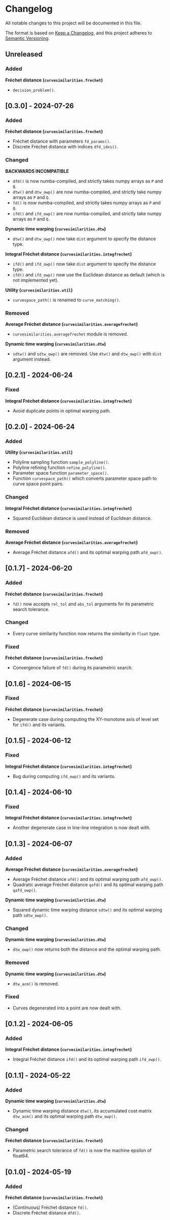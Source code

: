 # Changelog

All notable changes to this project will be documented in this file.

The format is based on [Keep a Changelog](https://keepachangelog.com/en/1.1.0/),
and this project adheres to [Semantic Versioning](https://semver.org/spec/v2.0.0.html).

## Unreleased

### Added

**Fréchet distance (`curvesimilarities.frechet`)**

- `decision_problem()`.

## [0.3.0] - 2024-07-26

### Added

**Fréchet distance (`curvesimilarities.frechet`)**

- Fréchet distance with parameters `fd_params()`.
- Discrete Fréchet distance with indices `dfd_idxs()`.

### Changed

**BACKWARDS INCOMPATIBLE**

- `dfd()` is now numba-compiled, and strictly takes numpy arrays as `P` and `Q`.
- `dtw()` and `dtw_owp()` are now numba-compiled, and strictly take numpy arrays as `P` and `Q`.
- `fd()` is now numba-compiled, and strictly takes numpy arrays as `P` and `Q`.
- `ifd()` and `ifd_owp()` are now numba-compiled, and strictly take numpy arrays as `P` and `Q`.

**Dynamic time warping (`curvesimilarities.dtw`)**

- `dtw()` and `dtw_owp()` now take `dist` argument to specify the distance type.

**Integral Fréchet distance (`curvesimilarities.integfrechet`)**

- `ifd()` and `ifd_owp()` now take `dist` argument to specify the distance type.
- `ifd()` and `ifd_owp()` now use the Euclidean distance as default (which is not implemented yet).

**Utility (`curvesimilarities.util`)**

- `curvespace_path()` is renamed to `curve_matching()`.

### Removed

**Average Fréchet distance (`curvesimilarities.averagefrechet`)**

- `curvesimilarities.averagefrechet` module is removed.

**Dynamic time warping (`curvesimilarities.dtw`)**

- `sdtw()` and `sdtw_owp()` are removed. Use `dtw()` and `dtw_owp()` with `dist` argument instead.

## [0.2.1] - 2024-06-24

### Fixed

**Integral Fréchet distance (`curvesimilarities.integfrechet`)**

- Avoid duplicate points in optimal warping path.

## [0.2.0] - 2024-06-24

### Added

**Utility (`curvesimilarities.util`)**

- Polyline sampling function `sample_polyline()`.
- Polyline refining function `refine_polyline()`.
- Parameter space function `parameter_space()`.
- Function `curvespace_path()` which converts parameter space path to curve space point pairs.

### Changed

**Integral Fréchet distance (`curvesimilarities.integfrechet`)**

- Squared Euclidean distance is used instead of Euclidean distance.

### Removed

**Average Fréchet distance (`curvesimilarities.averagefrechet`)**

- Average Fréchet distance `afd()` and its optimal warping path `afd_owp()`.

## [0.1.7] - 2024-06-20

### Added

**Fréchet distance (`curvesimilarities.frechet`)**

- `fd()` now accepts `rel_tol` and `abs_tol` arguments for its parametric search tolerance.

### Changed

- Every curve similarity function now returns the similarity in `float` type.

### Fixed

**Fréchet distance (`curvesimilarities.frechet`)**

- Convergence failure of `fd()` during its parametric search.

## [0.1.6] - 2024-06-15

### Fixed

**Fréchet distance (`curvesimilarities.frechet`)**

- Degenerate case during computing the XY-monotone axis of level set for `ifd()` and its variants.

## [0.1.5] - 2024-06-12

### Fixed

**Integral Fréchet distance (`curvesimilarities.integfrechet`)**

- Bug during computing `ifd_owp()` and its variants.

## [0.1.4] - 2024-06-10

### Fixed

**Integral Fréchet distance (`curvesimilarities.integfrechet`)**

- Another degenerate case in line-line integration is now dealt with.

## [0.1.3] - 2024-06-07

### Added

**Average Fréchet distance (`curvesimilarities.averagefrechet`)**

- Average Fréchet distance `afd()` and its optimal warping path `afd_owp()`.
- Quadratic average Fréchet distance `qafd()` and its optimal warping path `qafd_owp()`.

**Dynamic time warping (`curvesimilarities.dtw`)**

- Squared dynamic time warping distance `sdtw()` and its optimal warping path `sdtw_owp()`.

### Changed

**Dynamic time warping (`curvesimilarities.dtw`)**

- `dtw_owp()` now returns both the distance and the optimal warping path.

### Removed

**Dynamic time warping (`curvesimilarities.dtw`)**

- `dtw_acm()` is removed.

### Fixed

- Curves degenerated into a point are now dealt with.

## [0.1.2] - 2024-06-05

### Added

**Integral Fréchet distance (`curvesimilarities.integfrechet`)**

- Integral Fréchet distance `ifd()` and its optimal warping path `ifd_owp()`.

## [0.1.1] - 2024-05-22

### Added

**Dynamic time warping (`curvesimilarities.dtw`)**

- Dynamic time warping distance `dtw()`, its accumulated cost matrix `dtw_acm()` and its optimal warping path `dtw_owp()`.

### Changed

**Fréchet distance (`curvesimilarities.frechet`)**

- Parametric search tolerance of `fd()` is now the machine epsilon of float64.

## [0.1.0] - 2024-05-19

### Added

**Fréchet distance (`curvesimilarities.frechet`)**

- (Continuous) Fréchet distance `fd()`.
- Discrete Fréchet distance `dfd()`.
